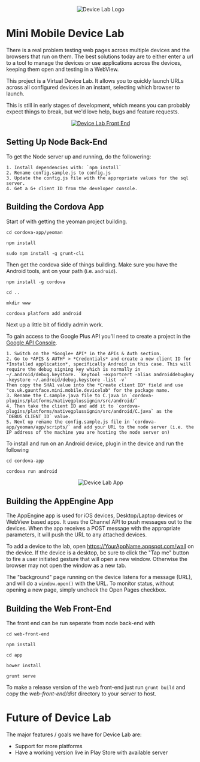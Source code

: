 <p align="center">
  <img src="http://i.imgur.com/ZT75eem.png" alt="Device Lab Logo"/>
</p>



Mini Mobile Device Lab
======================

There is a real problem testing web pages across multiple devices and the browsers that run on them. The best solutions today are to either enter a url to a tool to manage the devices or use applications across the devices, keeping them open and testing in a WebView.

This project is a Virtual Device Lab. It allows you to quickly launch URLs across all configured devices in an instant, selecting which browser to launch.

This is still in early stages of development, which means you can probably expect things to break, but we'd love help, bugs and feature requests.

<p align="center">
  <a href="http://youtu.be/DgwntGgosTQ">
  	<img src="http://i.imgur.com/8Pyoc1E.png" alt="Device Lab Front End"/>
  </a>
</p>

Setting Up Node Back-End
------------------------

To get the Node server up and running, do the followering:

	1. Install dependencies with: `npm install`
	2. Rename config.sample.js to config.js
	3. Update the config.js file with the appropriate values for the sql server.
	4. Get a G+ client ID from the developer console.


Building the Cordova App
------------------------

Start of with getting the yeoman project building.

`cd cordova-app/yeoman`

`npm install`

`sudo npm install -g grunt-cli`

Then get the cordova side of things building. Make sure you have the Android tools, ant on your path (i.e. `android`).

`npm install -g cordova`

`cd ..`

`mkdir www`

`cordova platform add android`

Next up a little bit of fiddly admin work.

To gain access to the Google Plus API you'll need to create a project in the [Google API Console](https://code.google.com/apis/console/).

    1. Switch on the *Google+ API* in the APIs & Auth section.
    2. Go to *APIS & AUTH* > *Credentials* and create a new client ID for *Installed application*, specifically Android in this case. This will require the debug signing key which is normally in ~/.android/debug.keystore. `keytool -exportcert -alias androiddebugkey -keystore ~/.android/debug.keystore -list -v`
    Then copy the SHA1 value into the *Create client ID* field and use "co.uk.gauntface.mini.mobile.devicelab" for the package name.
    3. Rename the C.sample.java file to C.java in `cordova-plugins/platforms/nativegplussignin/src/android/`
	4. Then take the client ID and add it to `cordova-plugins/platforms/nativegplussignin/src/android/C.java` as the  `DEBUG_CLIENT_ID` value.
	5. Next up rename the config.sample.js file in `cordova-app/yeoman/app/scripts/` and add your URL to the node server (i.e. the IP address of the machine you are hosting the node server on)

To install and run on an Android device, plugin in the device and run the following

`cd cordova-app`

`cordova run android`

<p align="center">
  <img src="http://i.imgur.com/uKCv5d1.png" alt="Device Lab App"/>
</p>

Building the AppEngine App
--------------------------

The AppEngine app is used for iOS devices, Desktop/Laptop devices or WebView
based apps.  It uses the Channel API to push messages out to the devices. 
When the app receives a POST message with the appropriate parameters, it 
will push the URL to any attached devices.

To add a device to the lab, open https://YourAppName.appspot.com/wall on the
device.  If the device is a desktop, be sure to click the "Tap me" button to
fire a user initiated gesture that will open a new window.  Otherwise the
browser may not open the window as a new tab.

The "background" page running on the device listens for a message (URL), and
will do a `window.open()` with the URL. To monitor status, without opening
a new page, simply uncheck the Open Pages checkbox.


Building the Web Front-End
---------------------------

The front end can be run seperate from node back-end with

`cd web-front-end`

`npm install`

`cd app`

`bower install`

`grunt serve`

To make a release version of the web front-end just run `grunt build` and copy the *web-front-end/dist* directory to your server to host.

Future of Device Lab
=====================

The major features / goals we have for Device Lab are:
- Support for more platforms
- Have a working version live in Play Store with available server
